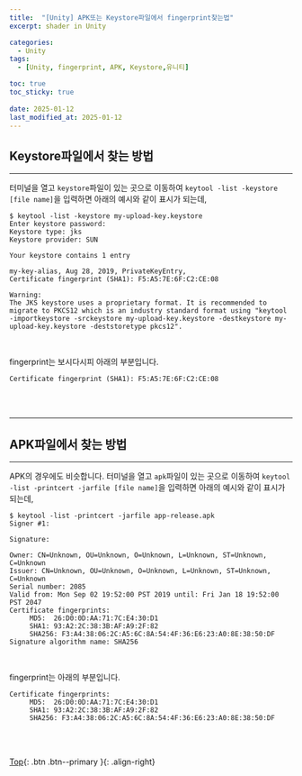 ```yaml
---
title:  "[Unity] APK또는 Keystore파일에서 fingerprint찾는법"
excerpt: shader in Unity

categories:
  - Unity
tags:
  - [Unity, fingerprint, APK, Keystore,유니티]

toc: true
toc_sticky: true
 
date: 2025-01-12
last_modified_at: 2025-01-12
---
```


## Keystore파일에서 찾는 방법
---
터미널을 열고 ```keystore```파일이 있는 곳으로 이동하여 ```keytool -list -keystore [file name]```을 입력하면 아래의 예시와 같이 표시가 되는데, 

```
$ keytool -list -keystore my-upload-key.keystore
Enter keystore password:
Keystore type: jks
Keystore provider: SUN

Your keystore contains 1 entry

my-key-alias, Aug 28, 2019, PrivateKeyEntry,
Certificate fingerprint (SHA1): F5:A5:7E:6F:C2:CE:08

Warning:
The JKS keystore uses a proprietary format. It is recommended to migrate to PKCS12 which is an industry standard format using "keytool -importkeystore -srckeystore my-upload-key.keystore -destkeystore my-upload-key.keystore -deststoretype pkcs12".
```
<br>

fingerprint는 보시다시피 아래의 부분입니다.
```
Certificate fingerprint (SHA1): F5:A5:7E:6F:C2:CE:08
```
<br><br>

---
## APK파일에서 찾는 방법
---
APK의 경우에도 비슷합니다. 터미널을 열고 ```apk```파일이 있는 곳으로 이동하여 ```keytool -list -printcert -jarfile [file name]```을 입력하면 아래의 예시와 같이 표시가 되는데, 

```
$ keytool -list -printcert -jarfile app-release.apk
Signer #1:

Signature:

Owner: CN=Unknown, OU=Unknown, O=Unknown, L=Unknown, ST=Unknown, C=Unknown
Issuer: CN=Unknown, OU=Unknown, O=Unknown, L=Unknown, ST=Unknown, C=Unknown
Serial number: 2085
Valid from: Mon Sep 02 19:52:00 PST 2019 until: Fri Jan 18 19:52:00 PST 2047
Certificate fingerprints:
	 MD5:  26:D0:0D:AA:71:7C:E4:30:D1
	 SHA1: 93:A2:2C:38:3B:AF:A9:2F:82
	 SHA256: F3:A4:38:06:2C:A5:6C:8A:54:4F:36:E6:23:A0:8E:38:50:DF
Signature algorithm name: SHA256
```
<br>

fingerprint는 아래의 부분입니다.
```
Certificate fingerprints:
	 MD5:  26:D0:0D:AA:71:7C:E4:30:D1
	 SHA1: 93:A2:2C:38:3B:AF:A9:2F:82
	 SHA256: F3:A4:38:06:2C:A5:6C:8A:54:4F:36:E6:23:A0:8E:38:50:DF
```
<br><br>

[Top](#){: .btn .btn--primary }{: .align-right}